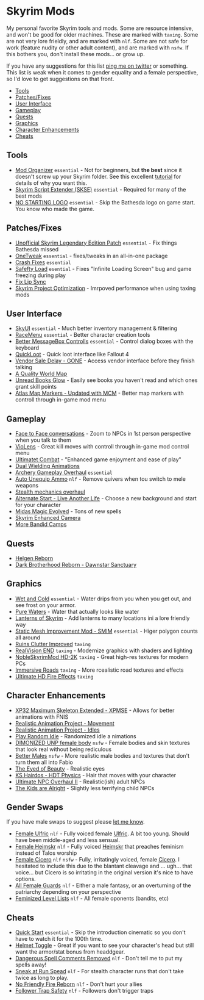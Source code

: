 # Skyrim Mods

My personal favorite Skyrim tools and mods. Some are resource intensive, and won't be good for older machines. These are marked with `taxing`. Some are not very lore frieldly, and are marked with `nlf`. Some are not safe for work (feature nudity or other adult content), and are marked with `nsfw`. If this bothers you, don't install these mods... or grow up.

If you have any suggestions for this list [ping me on twitter](https://twitter.com/JeromeDane) or something. This list is weak when it comes to gender equality and a female perspective, so I'd love to get suggestions on that front.

* [Tools](#tools)
* [Patches/Fixes](#patches-fixes)
* [User Interface](#user-interface)
* [Gameplay](#gameplay)
* [Quests](#quests)
* [Graphics](#graphics)
* [Character Enhancements](#character-enhancements)
* [Cheats](#cheats)

## Tools

* [Mod Organizer](https://www.nexusmods.com/skyrim/mods/1334/) `essential` - Not for beginners, but **the best** since it doesn't screw up your Skyrim folder. See this excellent [tutorial](https://www.youtube.com/watch?v=j4ZQpzf_iAE) for details of why you want this.
* [Skyrim Script Extender (SKSE)](http://skse.silverlock.org/) `essential` - Required for many of the best mods
* [NO STARTING LOGO](https://www.nexusmods.com/skyrim/mods/51511/) `essential` - Skip the Bathesda logo on game start. You know who made the game.

## Patches/Fixes

* [Unofficial Skyrim Legendary Edition Patch](https://www.nexusmods.com/skyrim/mods/71214/) `essential` - Fix things Bathesda missed
* [OneTweak](https://www.nexusmods.com/skyrim/mods/40706/) `essential` - fixes/tweaks in an all-in-one package
* [Crash Fixes](https://www.nexusmods.com/skyrim/mods/72725/) `essential`
* [Safefty Load](https://www.nexusmods.com/skyrim/mods/46465/) `esential` - Fixes "Infinite Loading Screen" bug and game freezing during play
* [Fix Lip Sync](https://www.nexusmods.com/skyrim/mods/75951/)
* [Skyrim Project Optimization](https://www.nexusmods.com/skyrim/mods/32505/) - Imrpoved performance when using taxing mods

## User Interface

* [SkyUI](https://www.nexusmods.com/skyrim/mods/3863/) `essential` - Much better inventory management & filtering
* [RaceMenu](https://www.nexusmods.com/skyrim/mods/29624/) `essential` - Better character creation tools
* [Better MessageBox Controlls](https://www.nexusmods.com/skyrim/mods/28170/) `essential` - Control dialog boxes with the keyboard
* [QuickLoot](https://www.nexusmods.com/skyrim/mods/73096) - Quick loot interface like Fallout 4
* [Vendor Sale Delay - GONE](https://www.nexusmods.com/skyrim/mods/34224/) - Access vendor interface before they finish talking
* [A Quality World Map](https://www.nexusmods.com/skyrim/mods/4929/)
* [Unread Books Glow](https://www.nexusmods.com/skyrim/mods/10012/) - Easily see books you haven't read and which ones grant skill points
* [Atlas Map Markers - Updated with MCM](https://www.nexusmods.com/skyrim/mods/74045/) - Better map markers with controll through in-game mod menu

## Gameplay

* [Face to Face conversations](https://www.nexusmods.com/skyrim/mods/30533/) - Zoom to NPCs in 1st person perspective when you talk to them
* [VioLens](https://www.nexusmods.com/skyrim/mods/56980/) - Great kill moves with controll through in-game mod control menu
* [Ultimatet Combat](https://www.nexusmods.com/skyrim/mods/36006/) - "Enhanced game enjoyment and ease of play"
* [Dual Wielding Animations](https://www.nexusmods.com/skyrim/mods/14915/)
* [Archery Gameplay Overhaul](https://www.nexusmods.com/skyrim/mods/69033/) `essential`
* [Auto Unequip Ammo](https://www.nexusmods.com/skyrim/mods/10753/) `nlf` - Remove quivers when tou switch to mele weapons 
* [Stealth mechanics overhaul](https://www.nexusmods.com/skyrim/mods/74355/)
* [Alternate Start - Live Another Life](https://www.nexusmods.com/skyrim/mods/9557/) - Choose a new background and start for your character
* [Midas Magic Evolved](https://www.nexusmods.com/skyrim/mods/35506/) - Tons of new spells
* [Skyrim Enhanced Camera](https://www.nexusmods.com/skyrim/mods/57859/)
* [More Bandid Camps](https://www.nexusmods.com/skyrim/mods/27574/)

## Quests

* [Helgen Reborn](https://www.nexusmods.com/skyrim/mods/35841/)
* [Dark Brotherhood Reborn - Dawnstar Sanctuary](https://www.nexusmods.com/skyrim/mods/20700/)

## Graphics

* [Wet and Cold](https://www.nexusmods.com/skyrim/mods/27563/) `essential` - Water drips from you when you get out, and see frost on your armor.
* [Pure Waters](https://www.nexusmods.com/skyrim/mods/1111/) - Water that actually looks like water
* [Lanterns of Skyrim](https://www.nexusmods.com/skyrim/mods/18916/) - Add lanterns to many locations ini a lore friendly way
* [Static Mesh Improvement Mod - SMIM](https://www.nexusmods.com/skyrim/mods/8655/) `essential` - Higer polygon counts all around
* [Ruins Clutter Improved](https://www.nexusmods.com/skyrim/mods/14227/) `taxing`
* [RealVision END](https://www.nexusmods.com/skyrim/mods/30936/) `taxing` - Modernize graphics with shaders and lighting
* [NobleSkyrimMod HD-2K](https://www.nexusmods.com/skyrim/mods/45807/) `taxing` - Great high-res textures for modern PCs
* [Immersive Roads](https://www.nexusmods.com/skyrim/mods/40245/) `taxing` - More rcealistic road textures and effects
* [Ultimate HD Fire Effects](https://www.nexusmods.com/skyrim/mods/28642/) `taxing`

## Character Enhancements

* [XP32 Maximum Skeleton Extended - XPMSE](https://www.nexusmods.com/skyrim/mods/68000/) - Allows for better animations with FNIS
* [Realistic Animation Project - Movement](https://www.nexusmods.com/skyrim/mods/77343/)
* [Realistic Animation Project - Idles](https://www.nexusmods.com/skyrim/mods/76862/)
* [Play Random Idle](https://www.nexusmods.com/skyrim/mods/52298/) - Randomized idle a nimations
* [DIMONIZED UNP female body](https://www.nexusmods.com/skyrim/mods/6709/) `nsfw` - Female bodies and skin textures that look real without being rediculous
* [Better Males](https://www.nexusmods.com/skyrim/mods/2488/) `nsfw` - More realistic male bodies and textures that don't turn them all into Fabio
* [The Eyed of Beauty](https://www.nexusmods.com/skyrim/mods/13722/) - Realistic eyes
* [KS Hairdos - HDT Physics](https://www.nexusmods.com/skyrim/mods/70363/) - Hair that moves with your character
* [Ultimate NPC Overhaul II](https://www.nexusmods.com/skyrim/mods/76658/) - Realistic(ish) adult NPCs
* [The Kids are Alright](https://www.nexusmods.com/skyrim/mods/83009/) - Slightly less terrifying child NPCs

## Gender Swaps

If you have male swaps to suggest please [let me know](https://twitter.com/JeromeDane).

* [Female Ulfric](https://www.nexusmods.com/skyrim/mods/71864/) `nlf` - Fully voiced female [Ulfric](http://elderscrolls.wikia.com/wiki/Ulfric_Stormcloak_(Skyrim)). A bit too young. Should have been middle-aged and less sensual.
* [Female Heimskr](https://www.nexusmods.com/skyrim/mods/71396/) `nlf` - Fully voiced [Heimskr](http://elderscrolls.wikia.com/wiki/Heimskr) that preaches feminism instead of Talos worship
* [Female Cicero](https://www.nexusmods.com/skyrim/mods/66408/) `nlf` `nsfw` - Fully, irritatingly voiced, female [Cicero](http://elderscrolls.wikia.com/wiki/Cicero). I hesitated to include this due to the blantant cleavage and ... ugh... that voice... but Cicero is so irritating in the original version it's nice to have options.
* [All Female Guards](https://www.nexusmods.com/skyrim/mods/14039/) `nlf` - Either a male fantasy, or an overturning of the patriarchy depending on your perspective
* [Feminized Level Lists](https://www.nexusmods.com/skyrim/mods/22710/) `nlf` - All female oponents (bandits, etc)

## Cheats

* [Quick Start](https://www.nexusmods.com/skyrim/mods/3325/) `essential` - Skip the introduction cinematic so you don't have to watch it for the 100th time.
* [Helmet Toggle](https://www.nexusmods.com/skyrim/mods/22765/) - Great if you want to see your character's head but still want the armor/stat bonus from headdgear.
* [Dangerous Spell Comments Removed](https://www.nexusmods.com/skyrim/mods/57302/) `nlf` - Don't tell me to put my spells away!
* [Sneak at Run Spead](https://www.nexusmods.com/skyrim/mods/54049/) `nlf` - For stealth character runs that don't take twice as long to play.
* [No Friendly Fire Reborn](https://www.nexusmods.com/skyrim/mods/84949/) `nlf` - Don't hurt your allies
* [Follower Trap Safety](https://www.nexusmods.com/skyrim/mods/11609/) `nlf` - Followers don't trigger traps
